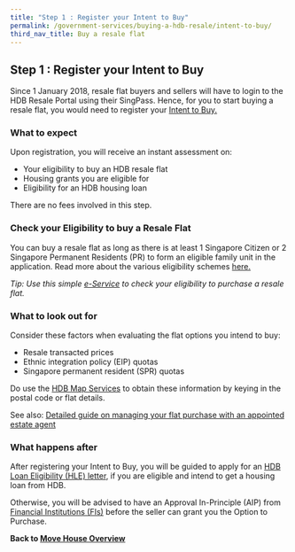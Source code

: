 ```yaml
---
title: "Step 1 : Register your Intent to Buy"
permalink: /government-services/buying-a-hdb-resale/intent-to-buy/
third_nav_title: Buy a resale flat
---
```


## Step 1 : Register your Intent to Buy 

Since 1 January 2018, resale flat buyers and sellers will have to login to the HDB Resale Portal using their SingPass. Hence, for you to start buying a resale flat, you would need to register your <a href="https://services2.hdb.gov.sg/webapp/BB31AWDashboardWeb/BB31PLogin.jsp" target="_blank">Intent to Buy.</a>


### What to expect 

Upon registration, you will receive an instant assessment on:

- Your eligibility to buy an HDB resale flat 
- Housing grants you are eligible for
- Eligibility for an HDB housing loan

There are no fees involved in this step.


### Check your Eligibility to buy a Resale Flat

You can buy a resale flat as long as there is at least 1 Singapore Citizen or 2 Singapore Permanent Residents (PR) to form an eligible family unit in the application. Read more about the various eligibility schemes <a href="https://www.hdb.gov.sg/cs/infoweb/residential/buying-a-flat/resale/eligibility-" target="_blank">here.</a>

*Tip: Use this simple <a href="https://services2.hdb.gov.sg/webapp/BP13EligCheck/BP13SHome?strSystem=CHECK" target="_blank">e-Service</a> to check your eligibility to purchase a resale flat.*


### What to look out for

Consider these factors when evaluating the flat options you intend to buy:

- Resale transacted prices
- Ethnic integration policy (EIP) quotas
- Singapore permanent resident (SPR) quotas 

Do use the <a href="https://services2.hdb.gov.sg/web/fi10/emap.html" target="_blank">HDB Map Services</a> to obtain these information by keying in the postal code or flat details.

See also: [Detailed guide on managing your flat purchase with an appointed estate agent](https://www.hdb.gov.sg/cs/infoweb/residential/buying-a-flat/resale/ways-to-buy)


### What happens after

After registering your Intent to Buy, you will be guided to apply for an <a href="https://services2.hdb.gov.sg/webapp/BP27MaxLoan/BP27PMax1.jsp" target="_blank">HDB Loan Eligibility (HLE) letter</a>, if you are eligible and intend to get a housing loan from HDB. 

Otherwise, you will be advised to have an Approval In-Principle (AIP) from <a href="https://hdb.gov.sg/cs/infoweb/residential/financing-a-flat-purchase/housing-loan-from-banks" target="_blank">Financial Institutions (FIs)</a> before the seller can grant you the Option to Purchase.


**Back to [Move House Overview](/government-services/move-house/overview/)**
